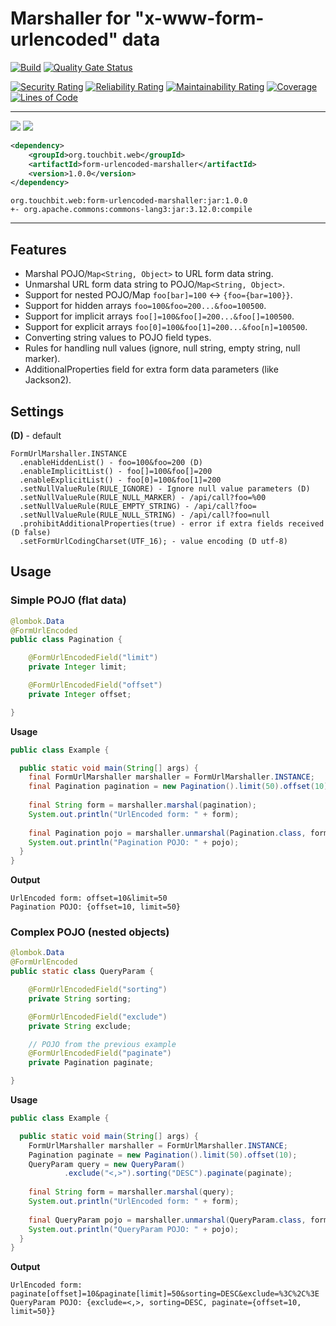 # Marshaller for "x-www-form-urlencoded" data

[![Build](https://github.com/touchbit/form-urlencoded-marshaller/actions/workflows/build-deploy.yml/badge.svg?style=plastic)](https://github.com/touchbit/form-urlencoded-marshaller/actions/workflows/build-deploy.yml) [![Quality Gate Status](https://sonarcloud.io/api/project_badges/measure?project=touchbit_form-urlencoded-marshaller&metric=alert_status&style=plastic)](https://sonarcloud.io/summary/overall?id=touchbit_form-urlencoded-marshaller)

[![Security Rating](https://sonarcloud.io/api/project_badges/measure?project=touchbit_form-urlencoded-marshaller&metric=security_rating&style=plastic)](https://sonarcloud.io/summary/overall?id=touchbit_form-urlencoded-marshaller) [![Reliability Rating](https://sonarcloud.io/api/project_badges/measure?project=touchbit_form-urlencoded-marshaller&metric=reliability_rating&style=plastic)](https://sonarcloud.io/summary/overall?id=touchbit_form-urlencoded-marshaller) [![Maintainability Rating](https://sonarcloud.io/api/project_badges/measure?project=touchbit_form-urlencoded-marshaller&metric=sqale_rating&style=plastic)](https://sonarcloud.io/summary/overall?id=touchbit_form-urlencoded-marshaller) [![Coverage](https://sonarcloud.io/api/project_badges/measure?project=touchbit_form-urlencoded-marshaller&metric=coverage&style=plastic)](https://sonarcloud.io/summary/overall?id=touchbit_form-urlencoded-marshaller) [![Lines of Code](https://sonarcloud.io/api/project_badges/measure?project=touchbit_form-urlencoded-marshaller&metric=ncloc&style=plastic)](https://sonarcloud.io/summary/overall?id=touchbit_form-urlencoded-marshaller)

---

![](https://img.shields.io/badge/Java-8%2B-blue?style=plastic&logo=java) [![](https://maven-badges.herokuapp.com/maven-central/org.touchbit.web/form-urlencoded-marshaller/badge.svg?style=plastic)](https://mvnrepository.com/artifact/org.touchbit.web)

```xml
<dependency>
    <groupId>org.touchbit.web</groupId>
    <artifactId>form-urlencoded-marshaller</artifactId>
    <version>1.0.0</version>
</dependency>
```
```text
org.touchbit.web:form-urlencoded-marshaller:jar:1.0.0
+- org.apache.commons:commons-lang3:jar:3.12.0:compile
```

---

## Features

* Marshal POJO/`Map<String, Object>` to URL form data string.
* Unmarshal URL form data string to POJO/`Map<String, Object>`.
* Support for nested POJO/Map `foo[bar]=100` <-> `{foo={bar=100}}`.
* Support for hidden arrays `foo=100&foo=200...&foo=100500`.
* Support for implicit arrays `foo[]=100&foo[]=200...&foo[]=100500`.
* Support for explicit arrays `foo[0]=100&foo[1]=200...&foo[n]=100500`.
* Converting string values to POJO field types.
* Rules for handling null values (ignore, null string, empty string, null marker).
* AdditionalProperties field for extra form data parameters (like Jackson2).

## Settings

**(D)** - default
```text
FormUrlMarshaller.INSTANCE
  .enableHiddenList() - foo=100&foo=200 (D)
  .enableImplicitList() - foo[]=100&foo[]=200
  .enableExplicitList() - foo[0]=100&foo[1]=200
  .setNullValueRule(RULE_IGNORE) - Ignore null value parameters (D)
  .setNullValueRule(RULE_NULL_MARKER) - /api/call?foo=%00
  .setNullValueRule(RULE_EMPTY_STRING) - /api/call?foo=
  .setNullValueRule(RULE_NULL_STRING) - /api/call?foo=null
  .prohibitAdditionalProperties(true) - error if extra fields received (D false)
  .setFormUrlCodingCharset(UTF_16); - value encoding (D utf-8)
```

## Usage

### Simple POJO (flat data)

```java
@lombok.Data
@FormUrlEncoded
public class Pagination {

    @FormUrlEncodedField("limit")
    private Integer limit;

    @FormUrlEncodedField("offset")
    private Integer offset;

}
```

**Usage**

```java
public class Example {

  public static void main(String[] args) {
    final FormUrlMarshaller marshaller = FormUrlMarshaller.INSTANCE;
    final Pagination pagination = new Pagination().limit(50).offset(10);
    
    final String form = marshaller.marshal(pagination);
    System.out.println("UrlEncoded form: " + form);
    
    final Pagination pojo = marshaller.unmarshal(Pagination.class, form);
    System.out.println("Pagination POJO: " + pojo);
  }
}
```

**Output**

```text
UrlEncoded form: offset=10&limit=50
Pagination POJO: {offset=10, limit=50}
```

### Complex POJO (nested objects)

```java
@lombok.Data
@FormUrlEncoded
public static class QueryParam {

    @FormUrlEncodedField("sorting")
    private String sorting;

    @FormUrlEncodedField("exclude")
    private String exclude;

    // POJO from the previous example
    @FormUrlEncodedField("paginate")
    private Pagination paginate;

}
```

**Usage**

```java
public class Example {

  public static void main(String[] args) {
    FormUrlMarshaller marshaller = FormUrlMarshaller.INSTANCE;
    Pagination paginate = new Pagination().limit(50).offset(10);
    QueryParam query = new QueryParam()
            .exclude("<,>").sorting("DESC").paginate(paginate);
    
    final String form = marshaller.marshal(query);
    System.out.println("UrlEncoded form: " + form);
    
    final QueryParam pojo = marshaller.unmarshal(QueryParam.class, form);
    System.out.println("QueryParam POJO: " + pojo);
  }
}
```

**Output**

```text
UrlEncoded form: paginate[offset]=10&paginate[limit]=50&sorting=DESC&exclude=%3C%2C%3E
QueryParam POJO: {exclude=<,>, sorting=DESC, paginate={offset=10, limit=50}}
```

